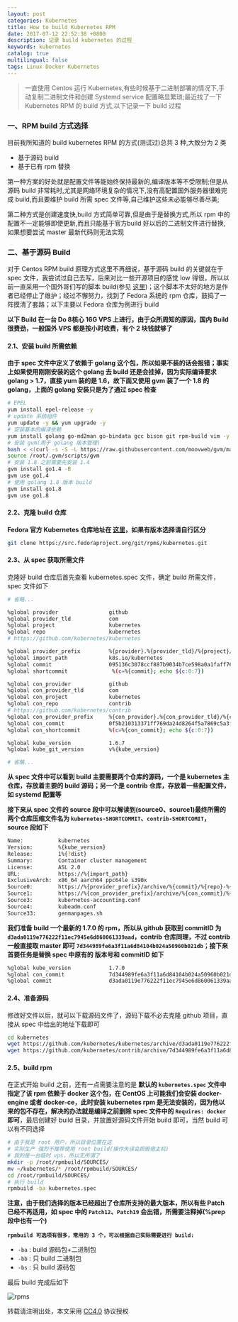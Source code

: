 ```yaml
---
layout: post
categories: Kubernetes
title: How to build Kubernetes RPM
date: 2017-07-12 22:52:38 +0800
description: 记录 build kubernetes 的过程
keywords: kubernetes
catalog: true
multilingual: false
tags: Linux Docker Kubernetes
---
```


> 一直使用 Centos 运行 Kubernetes,有些时候基于二进制部署的情况下,手动复制二进制文件和创建 Systemd service 配置略显繁琐;最近找了一下 Kubernetes RPM 的 build 方式,以下记录一下 build 过程


### 一、RPM build 方式选择

目前我所知道的 build kubernetes RPM 的方式(测试过)总共 3 种,大致分为 2 类

- 基于源码 build
- 基于已有 rpm 替换

第一种方案的好处就是配置文件等能始终保持最新的,编译版本等不受限制;但是从源码 build 非常耗时,尤其是网络环境复杂的情况下,没有高配置国外服务器很难完成 build,而且要维护 build 所需 spec 文件等,自己维护这些未必能够尽善尽美;

第二种方式是创建速度快,build 方式简单可靠,但是由于是替换方式,所以 rpm 中的配置不一定能够即使更新,而且只能基于官方build 好以后的二进制文件进行替换,如果想要尝试 master 最新代码则无法实现

### 二、基于源码 Build

对于 Centos RPM build 原理方式这里不再细说，基于源码 build 的关键就在于 spec 文件，我尝试过自己去写，后来对比一些开源项目的感觉 low 得很，所以以前一直采用一个国外哥们写的脚本 build(参见 [这里](https://github.com/mritd/kubernetes-rpm-builder))；这个脚本不太好的地方是作者已经停止了维护；经过不懈努力，找到了 Fedora 系统的 rpm 仓库，鼓捣了一阵摸清了套路；以下主要以 Fedora 仓库为例进行 build

**以下 Build 在一台 Do 8核心 16G VPS 上进行，由于众所周知的原因，国内 Build 很费劲，一般国外 VPS 都是按小时收费，有个 2 块钱就够了**

#### 2.1、安装 build 所需依赖

**由于 spec 文件中定义了依赖于 golang 这个包，所以如果不装的话会报错；事实上如果使用刚刚安装的这个 golang 去 build 还是会挂掉，因为实际编译要求 golang > 1.7，直接 yum 装的是 1.6，故下面又使用 gvm 装了一个 1.8 的 golang，上面的 golang 安装只是为了通过 spec 检查**

``` sh
# EPEL
yum install epel-release -y
# update 系统组件
yum update -y && yum upgrade -y
# 安装基本的编译依赖
yum install golang go-md2man go-bindata gcc bison git rpm-build vim -y
# 安装 gvm(用于 golang 版本管理)
bash < <(curl -s -S -L https://raw.githubusercontent.com/moovweb/gvm/master/binscripts/gvm-installer)
source /root/.gvm/scripts/gvm
# 安装 1.8 之前需要先安装 1.4
gvm install go1.4 -B
gvm use go1.4
# 使用 golang 1.8 版本 build
gvm install go1.8
gvm use go1.8
```
#### 2.2、克隆 build 仓库

**Fedora 官方 Kubernetes 仓库地址在 [这里](https://src.fedoraproject.org/cgit/rpms/kubernetes.git/)，如果有版本选择请自行区分**

``` sh
git clone https://src.fedoraproject.org/git/rpms/kubernetes.git
```

#### 2.3、从 spec 获取所需文件

克隆好 build 仓库后首先查看 kubernetes.spec 文件，确定 build 所需文件，spec 文件如下

``` sh
# 省略...

%global provider                github
%global provider_tld            com
%global project                 kubernetes
%global repo                    kubernetes
# https://github.com/kubernetes/kubernetes

%global provider_prefix         %{provider}.%{provider_tld}/%{project}/%{repo}
%global import_path             k8s.io/kubernetes
%global commit                  095136c3078ccf887b9034b7ce598a0a1faff769
%global shortcommit              %(c=%{commit}; echo ${c:0:7})

%global con_provider            github
%global con_provider_tld        com
%global con_project             kubernetes
%global con_repo                contrib
# https://github.com/kubernetes/contrib
%global con_provider_prefix     %{con_provider}.%{con_provider_tld}/%{con_project}/%{con_repo}
%global con_commit              0f5b210313371ff769da24d8264f5a7869c5a3f3
%global con_shortcommit         %(c=%{con_commit}; echo ${c:0:7})

%global kube_version            1.6.7
%global kube_git_version        v%{kube_version}

# 省略...
```

**从 spec 文件中可以看到 build 主要需要两个仓库的源码，一个是 kubernetes 主仓库，存放着主要的 build 源码；另一个是 contrib 仓库，存放着一些配置文件，如 systemd 配置等**

**接下来从 spec 文件的 source 段中可以解读到(source0、source1)最终所需的两个仓库压缩文件名为 `kubernetes-SHORTCOMMIT`、`contrib-SHORTCOMIT`，source 段如下**

``` sh
Name:           kubernetes
Version:        %{kube_version}
Release:        1%{?dist}
Summary:        Container cluster management
License:        ASL 2.0
URL:            https://%{import_path}
ExclusiveArch:  x86_64 aarch64 ppc64le s390x
Source0:        https://%{provider_prefix}/archive/%{commit}/%{repo}-%{shortcommit}.tar.gz
Source1:        https://%{con_provider_prefix}/archive/%{con_commit}/%{con_repo}-%{con_shortcommit}.tar.gz
Source3:        kubernetes-accounting.conf
Source4:        kubeadm.conf
Source33:       genmanpages.sh
```

**我们准备 build 一个最新的 1.7.0 的 rpm，所以从 github 获取到 commitID 为 `d3ada0119e776222f11ec7945e6d860061339aad`，contrib 仓库同理，不过 contrib 一般直接取 master 即可 `7d344989fe6a3f11a6d84104b024a50960b021db`；接下来首要任务是替换 spec 中原有的 版本号和 commitID 如下**

``` sh
%global kube_version            1.7.0
%global con_commit              7d344989fe6a3f11a6d84104b024a50960b021db
%global commit                  d3ada0119e776222f11ec7945e6d860061339aad
```

#### 2.4、准备源码

修改好文件以后，就可以下载源码文件了，源码下载不必去克隆 github 项目，直接从 spec 中给出的地址下载即可

``` sh
cd kubernetes
wget https://github.com/kubernetes/kubernetes/archive/d3ada0119e776222f11ec7945e6d860061339aad/kubernetes-d3ada01.tar.gz
wget https://github.com/kubernetes/contrib/archive/7d344989fe6a3f11a6d84104b024a50960b021db/contrib-7d34498.tar.gz
```

#### 2.5、build rpm

在正式开始 build 之前，还有一点需要注意的是 **默认的 `kubernetes.spec` 文件中指定了该 rpm 依赖于 docker 这个包，在 CentOS 上可能我们会安装 docker-engine 或者 docker-ce，此时安装 kubernetes rpm 是无法安装的，因为他以来的包不存在，解决的办法就是编译之前删除 spec 文件中的 `Requires: docker` 即可**，最后创建好 build 目录，并放置好源码文件开始 build 即可，当然 build 可以有不同选择

``` sh
# 由于我是 root 用户，所以目录位置在这
# 实际生产 强烈不推荐使用 root build(操作失误会损毁宿主机)
# 我的是一台临时 vps，所以无所谓了
mkdir -p /root/rpmbuild/SOURCES/
mv ~/kubernetes/* /root/rpmbuild/SOURCES/
cd /root/rpmbuild/SOURCES/
# 执行 build
rpmbuild -ba kubernetes.spec
```

**注意，由于我们选择的版本已经超出了仓库所支持的最大版本，所以有些 Patch 已经不再适用，如 spec 中的 `Patch12`、`Patch19` 会出错，所需要注释掉(%prep 段中也有一个)**


**`rpmbuild 可选项有很多，常用的 3 个，可以根据自己实际需要进行 build:`**

- `-ba` : build 源码包+二进制包
- `-bb` : 只 build 二进制包
- `-bs` : 只 build 源码包

最后 build 完成后如下

![rpms](https://mritd.b0.upaiyun.com/markdown/7tn2a.jpg)


转载请注明出处，本文采用 [CC4.0](http://creativecommons.org/licenses/by-nc-nd/4.0/) 协议授权
